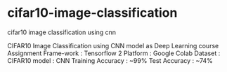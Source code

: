 # cifar10-image-classification
cifar10 image classification using cnn

CIFAR10 Image Classification using CNN model as Deep Learning course Assignment
Frame-work : Tensorflow 2
Platform : Google Colab
Dataset : CIFAR10
model : CNN
Training Accuracy : ~99%
Test Accuracy : ~74%
